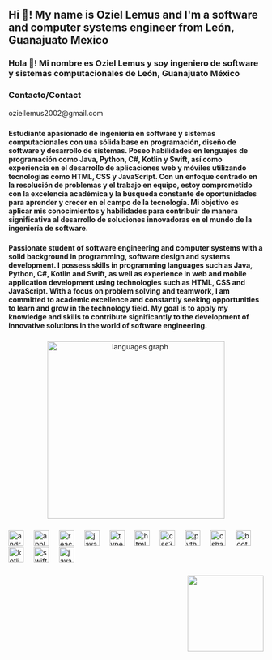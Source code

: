 <h2 align="left">Hi 👋! My name is Oziel Lemus and I'm a software and computer systems engineer from León, Guanajuato Mexico</h2>

###

<h3 align="left">Hola 👋! Mi nombre es Oziel Lemus y soy ingeniero de software y sistemas computacionales de León, Guanajuato México</h3>

###

<h3 align="left">Contacto/Contact</h3>
<p>oziellemus2002@gmail.com</p>

###

<h4 align="left">Estudiante apasionado de ingeniería en software y sistemas computacionales con una sólida base en programación, diseño de software y desarrollo de sistemas. Poseo habilidades en lenguajes de programación como Java, Python, C#, Kotlin y Swift, así como experiencia en el desarrollo de aplicaciones web y móviles utilizando tecnologías como HTML, CSS y JavaScript. Con un enfoque centrado en la resolución de problemas y el trabajo en equipo, estoy comprometido con la excelencia académica y la búsqueda constante de oportunidades para aprender y crecer en el campo de la tecnología. Mi objetivo es aplicar mis conocimientos y habilidades para contribuir de manera significativa al desarrollo de soluciones innovadoras en el mundo de la ingeniería de software.</h4>

###

<h4 align="left">Passionate student of software engineering and computer systems with a solid background in programming, software design and systems development. I possess skills in programming languages such as Java, Python, C#, Kotlin and Swift, as well as experience in web and mobile application development using technologies such as HTML, CSS and JavaScript. With a focus on problem solving and teamwork, I am committed to academic excellence and constantly seeking opportunities to learn and grow in the technology field. My goal is to apply my knowledge and skills to contribute significantly to the development of innovative solutions in the world of software engineering.</h4>

###

<div align="center">
  <img src="https://github-readme-stats.vercel.app/api/top-langs?username=OzielLM&locale=en&hide_title=false&card_width=320&langs_count=5&theme=dracula&hide_border=false&layout=compact" height="350" alt="languages graph"  />
</div>

###

<div align="left">
  <img src="https://cdn.jsdelivr.net/gh/devicons/devicon/icons/android/android-original.svg" height="30" alt="android logo"  />
  <img width="12" />
  <img src="https://cdn.jsdelivr.net/gh/devicons/devicon/icons/apple/apple-original.svg" height="30" alt="apple logo"  />
  <img width="12" />
  <img src="https://cdn.jsdelivr.net/gh/devicons/devicon/icons/react/react-original.svg" height="30" alt="react logo"  />
  <img width="12" />
  <img src="https://cdn.jsdelivr.net/gh/devicons/devicon/icons/javascript/javascript-original.svg" height="30" alt="javascript logo"  />
  <img width="12" />
  <img src="https://cdn.jsdelivr.net/gh/devicons/devicon/icons/typescript/typescript-original.svg" height="30" alt="typescript logo"  />
  <img width="12" />
  <img src="https://cdn.jsdelivr.net/gh/devicons/devicon/icons/html5/html5-original.svg" height="30" alt="html5 logo"  />
  <img width="12" />
  <img src="https://cdn.jsdelivr.net/gh/devicons/devicon/icons/css3/css3-original.svg" height="30" alt="css3 logo"  />
  <img width="12" />
  <img src="https://cdn.jsdelivr.net/gh/devicons/devicon/icons/python/python-original.svg" height="30" alt="python logo"  />
  <img width="12" />
  <img src="https://cdn.jsdelivr.net/gh/devicons/devicon/icons/csharp/csharp-original.svg" height="30" alt="csharp logo"  />
  <img width="12" />
  <img src="https://cdn.jsdelivr.net/gh/devicons/devicon/icons/bootstrap/bootstrap-original.svg" height="30" alt="bootstrap logo"  />
  <img width="12" />
  <img src="https://cdn.jsdelivr.net/gh/devicons/devicon/icons/kotlin/kotlin-original.svg" height="30" alt="kotlin logo"  />
  <img width="12" />
  <img src="https://cdn.jsdelivr.net/gh/devicons/devicon/icons/swift/swift-original.svg" height="30" alt="swift logo"  />
  <img width="12" />
  <img src="https://cdn.jsdelivr.net/gh/devicons/devicon/icons/java/java-original.svg" height="30" alt="java logo"  />
</div>

###

<img align="right" height="150" src="https://cdn.dribbble.com/users/603800/screenshots/4569474/dribbble-code.gif"  />

###
